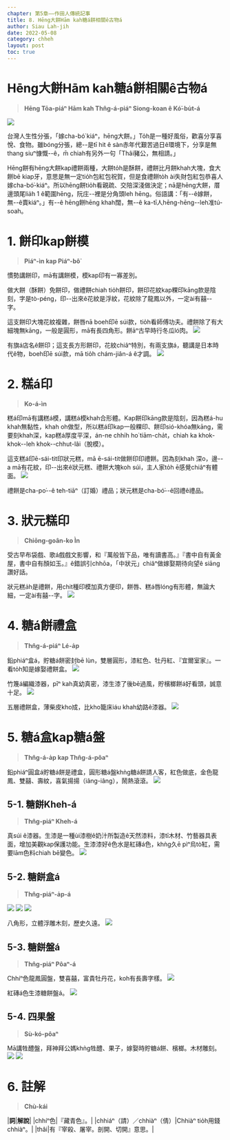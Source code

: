 ```yaml
---
chapter: 第5章——作田人傳統記事
title: 8. Hēng大餅Hām kah糖á餅相關ê古物á
author: Siau Lah-jih
date: 2022-05-08
category: chheh
layout: post
toc: true
---
```


# Hēng大餅Hām kah糖á餅相關ê古物á
> **Hēng Tōa-piáⁿ Hām kah Thn̂g-á-piáⁿ Siong-koan ê Kó͘-bu̍t-á**

![](../too5/18/111-禮盒仔.jpg)

台灣人生性分張，「嫁cha-bó͘ kiáⁿ，hēng大餅。」To̍h是一種好風俗，歡喜分享喜悅、食物。雖bóng分張，總--是tī hit ê sàn赤年代艱苦過日ê環境下，分享是無thang siuⁿ慷慨--ê，m̄ chiah有另外一句「Thâi豬公，無相請。」

Hēng餅有hēng大餅kap禮餅兩種，大餅to̍h是酥餅，禮餅比月餅khah大塊，食大餅bē kiap牙，意思是無一定tio̍h包紅包祝賀，但是食禮餅to̍h ài失財包紅包恭喜人嫁cha-bó͘-kiáⁿ。所以hēng餅tio̍h看親疏、交陪深淺做決定；nā是hēng大餅，厝邊頭尾lia̍h 1 ê範圍hēng，阮庄--裡是分角頭leh hēng。俗語講：「有--ê嫁餅，無--ê賣kiáⁿ。」有--ê hēng餅hēng khah闊，無--ê ka-tī人hēng-hēng--leh准tú-soah。

# 1. 餅印kap餅模
> **Piáⁿ-ìn kap Piáⁿ-bô͘**

慣勢講餅印，mā有講餅模，模kap印有一寡差別。

做大餅（酥餅）免餅印，做禮餅chiah tio̍h餅印，餅印花紋kap粿印kāng款是陰刻，字是tò-péng，印--出來ê花紋是浮紋，花紋除了龍鳳以外，一定ài有囍--字。

這支餅印大塊花紋複雜，餅唇nā boeh印ē súi款，tio̍h看師傅功夫。禮餅除了有大細塊無kāng，一般是圓形，mā有長四角形。餅āⁿ古早時行冬瓜ló͘肉。
![](../too5/18/103-禮餅印.jpg)

有旗á店名ê餅印；這支長方形餅印，花紋chiâⁿ特別，有兩支旗á，聽講是日本時代ê物，boeh印ē súi款，mā tio̍h chám-jiân-á ê才調。
![](../too5/18/104-禮餅印.jpg)

# 2. 糕á印
> **Ko-á-ìn**

糕á印mā有講糕á模，講糕á模khah合形體。Kap餅印kāng款是陰刻，因為糕á-hu khah無黏性，khah oh做型，所以糕á印kap一般粿印、餅印sió-khóa無kāng，需要刻khah深，kap糕á厚度平深，án-ne chhi̍h ho͘ tiām-cha̍t，chiah ka khok-khok--leh khok--chhut-lâi（脫模）。

這支糕á印ē-sái-tit印狀元糕，mā ē-sái-tit做餅印印禮餅。因為刻khah 深o，邊--a mā有花紋，印--出來ê狀元糕、禮餅大塊koh súi，主人家to̍h ē感覺chiâⁿ有體面。
![](../too5/18/105-糕仔印.jpg)

禮餅是cha-po͘--ê teh-tiāⁿ（訂婚）禮品；狀元糕是cha-bó͘--ê回禮ê禮品。

# 3. 狀元糕印
> **Chiōng-goân-ko Ìn**

受古早布袋戲、歌á戲戲文影響，和『萬般皆下品，唯有讀書高。』『書中自有黃金屋，書中自有顏如玉。』ê錯誤引chhōa，「中狀元」chiâⁿ做嫁娶期待向望ê siāng讚好話。

狀元糕a̍h是禮餅，用chit種印模加真方便印，餅唇、糕á唇lóng有形體，無論大細，一定ài有囍--字。
![](../too5/18/106-糕仔印.jpg)

# 4. 糖á餅禮盒 
> **Thn̂g-á-piáⁿ Lé-a̍p**

鉛phiáⁿ盒á，貯糖á餅密封bē lùn，雙層圓形，漆紅色、牡丹紅、『宜爾室家』。一看to̍h知是嫁娶禮餅盒。
![](../too5/18/110-禮盒仔.jpg)

竹篾á編織漆器，pīⁿ kah真幼真密，漆生漆了後bē過風，貯檳榔餅á好看頭，誠意十足。
![](../too5/18/111-禮盒仔.jpg)


五層禮餅盒，薄柴皮kho͘成，比kho͘籠床iáu khah幼路ê漆器。
![](../too5/18/112-禮盒仔.jpg)

# 5. 糖á盒kap糖á盤
> **Thn̂g-á-a̍p kap Thn̂g-á-pôaⁿ**

鉛phiáⁿ圓盒á貯糖á餅是禮盒，圓形糖á盤khǹg糖á餅請人客，紅色做底，金色龍鳳、雙囍、壽紋，喜氣揚揚（iâng-iâng），鬧熱滾滾。
![](../too5/18/113-盒仔白襯衫.jpg)


## 5-1. 糖餅Kheh-á
> **Thn̂g-piáⁿ Kheh-á**

真súi ê漆器。生漆是一種ùi漆樹ê奶汁所製造ê天然漆料，漆tī木材、竹藝器具表面，增加美觀kap保護功能。生漆漆好ê色水是紅磚á色，khǹg久ē pìⁿ烏tò͘紅，需要lām色料chiah bē變色。
![](../too5/18/114-餅篋仔.jpg)

## 5-2. 糖餅盒á
> **Thn̂g-piáⁿ-a̍p-á**

![](../too5/18/116-糖餅盒仔.jpg)
![](../too5/18/117-餅盒仔.jpg)
![](../too5/18/118-盒仔餅.jpg)

八角形，立體浮雕木刻，歷史久遠。
![](../too5/18/119-糖餅盤.jpg)


## 5-3. 糖餅盤á 
> **Thn̂g-piáⁿ Pôaⁿ-á**

Chhíⁿ色龍鳳圓盤，雙喜囍，富貴牡丹花，koh有長壽字樣。
![](../too5/18/120-糖餅盤.jpg)

紅磚á色生漆糖餅盤á。
![](../too5/18/115-糖仔盤.jpg)

## 5-4. 四果盤 
> **Sù-kó-pôaⁿ**

Mā講牲醴盤，拜神拜公媽khǹg牲醴、果子，嫁娶時貯糖á餅、檳榔。木材雕刻。
![](../too5/18/121-糖餅盤.jpg)
![](../too5/18/121a-糖餅盤.jpg)

# 6. 註解
> **Chù-kái**

|**詞**|**解說**|
|chhíⁿ色|『藏青色』。|
|chhiáⁿ（請）／chhiàⁿ（倩）|Chhiàⁿ tio̍h用錢chhiàⁿ。|
|thâi|有『宰殺、屠宰。剖開、切開』意思。|

